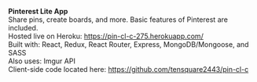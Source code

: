 **Pinterest Lite App**  
Share pins, create boards, and more. Basic features of Pinterest are included.  
Hosted live on Heroku: https://pin-cl-c-275.herokuapp.com/  
Built with: React, Redux, React Router, Express, MongoDB/Mongoose, and SASS  
Also uses: Imgur API  
Client-side code located here: https://github.com/tensquare2443/pin-cl-c
